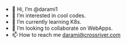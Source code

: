 - 👋 Hi, I’m @darami1
- 👀 I’m interested in cool codes.
- 🌱 I’m currently learning K8s.
- 💞️ I’m looking to collaborate on WebApps.
- 📫 How to reach me darami@crossriver.com

<!---
darami1/darami1 is a ✨ special ✨ repository because its `README.md` (this file) appears on your GitHub profile.
You can click the Preview link to take a look at your changes.
--->
